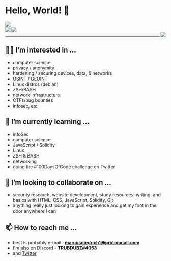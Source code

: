# Hello, World! 👋
<div>
<div> 
 <a href="https://git.io/streak-stats"></a>
 <img align="top-right" src="https://github-readme-streak-stats.herokuapp.com/?user=TRUBDUBZ&show_icons=true&theme=gotham"/>
</div>
<div>
 <a href="https://github.com/anuraghazra/github-readme-stats"></a>
<img align="left" src="https://github-readme-stats.vercel.app/api/top-langs/?username=TRUBDUBZ&show_icons=true&theme=aura"/>
</div>
<div>
 <a href="https://github.com/anuraghazra/github-readme-stats"></a>
<img align="top-left" src="https://github-readme-stats.vercel.app/api?username=TRUBDUBZ&show_icons=true&theme=ocean_dark&"/>
 </div>
 <div>
<a href="https://github.com/ryo-ma/github-profile-trophy"><a/>
<img align="right" src="https://github-profile-trophy.vercel.app/?username=TRUBDUBZ&show_icons=true&theme=synthwave&row=1&layout=compact"/>
 </div>
 </div>
 




---------------------------------------------------------------------------------------------------------------------------------------------------------

## 🧙‍♂️ I’m interested in ... 
 
 - computer science
 - privacy / anonymity  
 - hardening / securing devices, data, & networks
 - OSINT / GEOINT
 - Linux distros (debian)
 - ZSH/BASH 
 - network infrastructure 
 - CTFs/bug bounties
 - infosec, etc

## 🧠 I’m currently learning ... 
 
 - infoSec
 - computer science
 - JavaScript / Solidity
 - Linux
 - ZSH & BASH
 - networking
 - doing the #100DaysOfCode challenge on Twitter

## 🤝 I’m looking to collaborate on ...
   
 - security research, website development, study resources, writing, and basics with HTML, CSS, JavaScript, Solidity, Git
 - anything really just looking to gain experience and get my foot in the door anywhere I can

## 📫 How to reach me ...
  
 - best is probably e-mail : **marcusdiedrich1@protonmail.com** 
 - I'm also on Discord - **TRUBDUBZ#4053**
 - and [Twitter](https://twitter.com/marcusdiedrich1)
